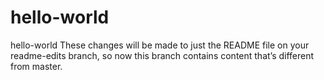 # hello-world
hello-world
These changes will be made to just the README file on your readme-edits branch, so now this branch contains content that’s different from master.


